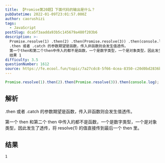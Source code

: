 ```yaml
---
title: 【Promise第20题】下面代码的输出是什么？
pubDatetime: 2022-01-09T23:01:57.000Z
author: caorushizi
tags:
  - JavaScript
postSlug: dca5f3aadda93b5c145679a480f203b6
description: >-
  Promise.resolve(1) .then(2) .then(Promise.resolve(3)) .then(console.log) 解析
  .then 或者 .catch 的参数期望是函数，传入非函数则会发生值透传。
  第一个then和第二个then中传入的都不是函数，一个是数字类型，一个是对象类型，因此发生了透传，将resolve(1) 的值直接传到最后一个then里。
  结果 1
difficulty: 3.5
questionNumber: 1612
source: https://fe.ecool.fun/topic/7a27cdc8-5f66-4cea-8350-c20d0bd2836b
---
```


```js
Promise.resolve(1).then(2).then(Promise.resolve(3)).then(console.log);
```

## 解析

.then 或者 .catch 的参数期望是函数，传入非函数则会发生值透传。

第一个 then 和第二个 then 中传入的都不是函数，一个是数字类型，一个是对象类型，因此发生了透传，将 resolve(1) 的值直接传到最后一个 then 里。

## 结果

```
1
```
